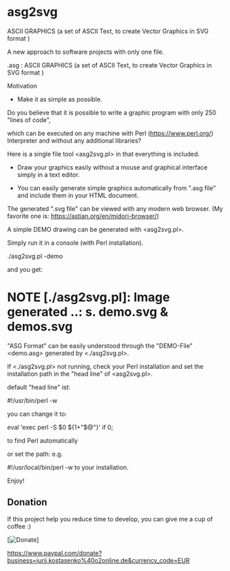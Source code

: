 # asg2svg
ASCII GRAPHICS (a set of ASCII Text, to create Vector Graphics in SVG format )

A new approach to software projects with only one file.

.asg : ASCII GRAPHICS (a set of ASCII Text, to create Vector Graphics in SVG format )


Motivation

- Make it as simple as possible.

Do you believe that it is possible to write a graphic program with only 250 "lines of code",

which can be executed on any machine with Perl (https://www.perl.org/) Interpreter and without any additional libraries?

Here is a single file tool <asg2svg.pl> in that everything is included.

- Draw your graphics easily without a mouse and graphical interface simply in a text editor.

-  You can easily generate simple graphics automatically from ".asg file" and include them in your HTML document.

The generated ".svg file" can be viewed with any modern web browser. (My favorite one is: https://astian.org/en/midori-browser/)

A simple DEMO drawing can be generated with <asg2svg.pl>.

Simply run it in a console (with Perl installation).

./asg2svg.pl -demo

and you get:

# NOTE [./asg2svg.pl]: Image generated ..: s.  demo.svg & demos.svg


"ASG Format" can be easily understood through the "DEMO-File" <demo.asg> generated by <./asg2svg.pl>.


If <./asg2svg.pl> not running, check your Perl installation and set the installation path in the "head line" of <asg2svg.pl>.

default "head line" ist:

#!/usr/bin/perl -w

you can change it to:

eval 'exec perl -S $0 ${1+"$@"}'
                if 0;

to find Perl automatically

or set the path: e.g.

#!/usr/local/bin/perl -w
to your installation.



Enjoy!


## Donation
If this project help you reduce time to develop, you can give me a cup of coffee :) 


[![Donate](https://img.shields.io/badge/Donate-PayPal-green.svg)]

https://www.paypal.com/donate?business=jurij.kostasenko%40o2online.de&currency_code=EUR
